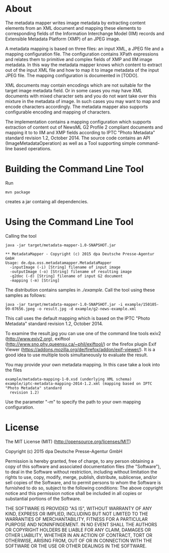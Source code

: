 # About

The metadata mapper writes image metadata by extracting content elements from an XML 
document and mapping these elements to corresponding fields of the Information Interchange 
Model (IIM) records and Extensible Metadata Platform (XMP) of an JPEG image.
 
A metadata mapping is based on three files: an input XML, a JPEG file and a mapping configuration
file. The configuration contains XPath expressions and relates them to primitive and complex 
fields of XMP and IIM image metadata. In this way the metadata mapper knows which content to extract
out of the input XML file and how to map it to image metadata of the input JPEG file. The mapping
configuration is documented in [TODO].

XML documents may contain encodings which are not suitable for the target image metadata field. 
Or in some cases you may have XML documents with mixed character sets and you do not want
take over this mixture in the metadata of image. In such cases you may want to map and encode 
characters accordingly. The metadata mapper also supports configurable encoding and mapping 
of characters. 

The implementation contains a mapping configuration which supports extraction of content 
out of NewsML G2 Profile 2 compliant documents and mapping it to to IIM and XMP fields
according to IPTC "Photo Metadata" standard revision 1.2, October 2014. The source code contains 
an API (ImageMetadataOperation) as well as a Tool supporting simple command-line based operations.


# Building the Command Line Tool

Run 
```
mvn package
```
creates a jar containg all dependencies.

# Using the Command Line Tool

Calling the tool
```
java -jar target/metadata-mapper-1.0-SNAPSHOT.jar

** MetadataMapper - Copyright (c) 2015 dpa Deutsche Presse-Agentur GmbH
Usage: de.dpa.oss.metadatamapper.MetadataMapper
  -inputImage (-i) [String] filename of input image
  -outputImage (-o) [String] filename of resulting image
  -g2doc (-d) [String] filename of input G2 document
  -mapping (-m) [String] 
```

The distribution contains samples in *./example*. Call the tool using these samples as
follows:
```
java -jar target/metadata-mapper-1.0-SNAPSHOT.jar -i example/150105-99-07656.jpeg -o result.jpg -d example/g2-news-example.xml
```

This call uses the default mapping which is based on the IPTC "Photo Metadata" standard revision 1.2, 
October 2014.

To examine the result.jpg you can use one of the command line tools exiv2 (http://www.exiv2.org), 
exiftool (http://www.sno.phy.queensu.ca/~phil/exiftool/) or the firefox plugin Exif Viewer
(https://addons.mozilla.org/de/firefox/addon/exif-viewer/). It is a good idea to use multiple
tools simultaneously to evaluate the result.

You may provide your own metadata mapping. In this case take a look into the files
 ```
 example/metadata-mapping-1-0.xsd (underlying XML schema)
 example/iptc-metadata-mapping-2014-1.2.xml (mapping based on IPTC "Photo Metadata" standard 
   revision 1.2)  
 ```
 Use the parameter "-m" to specify the path to your own mapping configuration.
  
# License
The MIT License (MIT) (http://opensource.org/licenses/MIT)

Copyright (c) 2015 dpa Deutsche Presse-Agentur GmbH

Permission is hereby granted, free of charge, to any person obtaining a copy of this software and
associated documentation files (the "Software"), to deal in the Software without restriction,
including without limitation the rights to use, copy, modify, merge, publish, distribute, sublicense,
and/or sell copies of the Software, and to permit persons to whom the Software is furnished to do
so, subject to the following conditions: The above copyright notice and this permission notice shall
be included in all copies or substantial portions of the Software.

THE SOFTWARE IS PROVIDED "AS IS", WITHOUT WARRANTY OF ANY KIND, EXPRESS OR IMPLIED, INCLUDING
BUT NOT LIMITED TO THE WARRANTIES OF MERCHANTABILITY, FITNESS FOR A PARTICULAR PURPOSE AND
NONINFINGEMENT. IN NO EVENT SHALL THE AUTHORS OR COPYRIGHT HOLDERS BE LIABLE FOR ANY CLAIM, DAMAGES
OR OTHER LIABILITY, WHETHER IN AN ACTION OF CONTRACT, TORT OR OTHERWISE, ARISING FROM, OUT OF OR IN
CONNECTION WITH THE SOFTWARE OR THE USE OR OTHER DEALINGS IN THE SOFTWARE.
   




